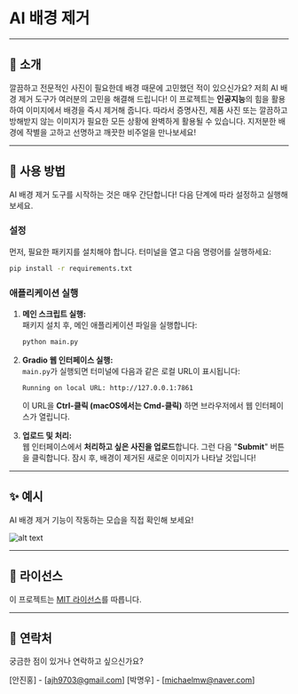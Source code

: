 # AI 배경 제거

-----

## 📸 소개

깔끔하고 전문적인 사진이 필요한데 배경 때문에 고민했던 적이 있으신가요? 저희 AI 배경 제거 도구가 여러분의 고민을 해결해 드립니다! 이 프로젝트는 **인공지능**의 힘을 활용하여 이미지에서 배경을 즉시 제거해 줍니다. 따라서 증명사진, 제품 사진 또는 깔끔하고 방해받지 않는 이미지가 필요한 모든 상황에 완벽하게 활용될 수 있습니다. 지저분한 배경에 작별을 고하고 선명하고 깨끗한 비주얼을 만나보세요!

-----

## 🚀 사용 방법

AI 배경 제거 도구를 시작하는 것은 매우 간단합니다! 다음 단계에 따라 설정하고 실행해 보세요.

### 설정

먼저, 필요한 패키지를 설치해야 합니다. 터미널을 열고 다음 명령어를 실행하세요:

```bash
pip install -r requirements.txt
```

### 애플리케이션 실행

1.  **메인 스크립트 실행:**  
    패키지 설치 후, 메인 애플리케이션 파일을 실행합니다:

    ```bash
    python main.py
    ```

2.  **Gradio 웹 인터페이스 실행:**  
    `main.py`가 실행되면 터미널에 다음과 같은 로컬 URL이 표시됩니다:

    ```
    Running on local URL: http://127.0.0.1:7861
    ```

    이 URL을 **Ctrl-클릭 (macOS에서는 Cmd-클릭)** 하면 브라우저에서 웹 인터페이스가 열립니다.

3.  **업로드 및 처리:**  
    웹 인터페이스에서 **처리하고 싶은 사진을 업로드**합니다. 그런 다음 "**Submit**" 버튼을 클릭합니다. 잠시 후, 배경이 제거된 새로운 이미지가 나타날 것입니다!

-----

## ✨ 예시

AI 배경 제거 기능이 작동하는 모습을 직접 확인해 보세요!


![alt text](./assets/demo.gif)


-----


## 📄 라이선스

이 프로젝트는 [MIT 라이선스](https://www.google.com/search?q=LICENSE)를 따릅니다.

-----

## 📧 연락처

궁금한 점이 있거나 연락하고 싶으신가요? 

[안진홍] - [ajh9703@gmail.com]
[박명우] - [michaelmw@naver.com]





